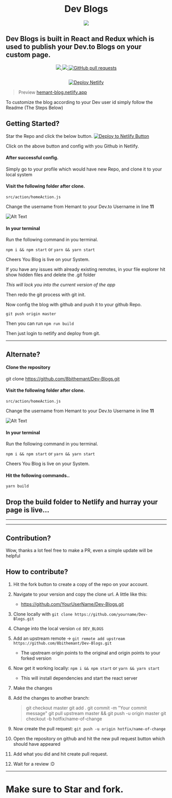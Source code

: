 <h1 align="center">Dev Blogs</h1>
<p align="center">
<img src="https://dev-to-uploads.s3.amazonaws.com/i/w352xfxy8kyc1micn5pz.png" />
   
   <p align="center">
   <h2> Dev Blogs is built in React and Redux which is used to publish your Dev.to Blogs on your custom page. </h2>
</p>
   </p>

<p align="center">
  <a href="https://app.netlify.com/sites/hemant-blog/deploys" target="_blank">
    <img src="https://api.netlify.com/api/v1/badges/c5b6a364-e4d6-4b81-a09b-628e39e84d5b/deploy-status"></img>
  </a>
  <a href="https://github.com/8bithemant/Dev-Blogs/issues">
    <img src="https://img.shields.io/github/issues/8bithemant/Dev-Blogs?style=flat-square"></img>
  </a>
   <a href="https://github.com/8bithemant/Dev-Blogs/pulls">
      <img alt="GitHub pull requests" src="https://img.shields.io/github/issues-pr/8bithemant/Dev-Blogs?style=flat-square" />
   </a>
</p>

<p align="center">
   <a aria-label="License" href="https://github.com/8bithemant/Dev-Blogs/license.md">
    <img alt="" src="https://img.shields.io/npm/l/next.svg?style=for-the-badge&labelColor=000000">
   </a>
  
  </p>
<p align="center">
<a href="https://app.netlify.com/start/deploy?repository=https://github.com/8bithemant/Dev-Blogs">
   <img alt="Deploy Netlify" src="https://www.netlify.com/img/deploy/button.svg"/>
   </a>
</p>

> Preview
> [hemant-blog.netlify.app](https://hemant-blog.netlify.app)

To customize the blog according to your Dev user id simply follow the Readme (The Steps Below)

## Getting Started?

Star the Repo and click the below button.
[![Deploy to Netlify Button](https://www.netlify.com/img/deploy/button.svg)](https://app.netlify.com/start/deploy?repository=https://github.com/8bithemant/Dev-Blogs)

Click on the above button and config with you Github in Netlify.

#### After successful config.

Simply go to your profile which would have new Repo, and clone it to your local system

#### Visit the following folder after clone.

`src/action/homeAction.js`

Change the username from Hemant to your Dev.to Username in line **11**

![Alt Text](https://dev-to-uploads.s3.amazonaws.com/i/qyiblhyu82371mnbavf9.png)

#### In your terminal

Run the following command in you terminal.

`npm i && npm start`
or
`yarn && yarn start`

Cheers You Blog is live on your System.

If you have any issues with already existing remotes, in your file explorer hit show
hidden files and delete the .git folder

_This will lock you into the current version of the app_

Then redo the git process with git init.

Now config the blog with github and push it to your github Repo.

`git push origin master`

Then you can run `npm run build`

Then just login to netlify and deploy from git.

---

## Alternate?

#### Clone the repository

git clone https://github.com/8bithemant/Dev-Blogs.git

#### Visit the following folder after clone.

`src/action/homeAction.js`

Change the username from Hemant to your Dev.to Username in line **11**

![Alt Text](https://dev-to-uploads.s3.amazonaws.com/i/qyiblhyu82371mnbavf9.png)

#### In your terminal

Run the following command in you terminal.

`npm i && npm start`
or
`yarn && yarn start`

Cheers You Blog is live on your System.

#### Hit the following commands..

`yarn build`

## Drop the build folder to Netlify and hurray your page is live...

---

---

## Contribution?

Wow, thanks a lot feel free to make a PR, even a simple update will be helpful

## How to contribute?

1. Hit the fork button to create a copy of the repo on your account.

2. Navigate to your version and copy the clone url. A little like this:

   - https://github.com/YourUserName/Dev-Blogs.git

3. Clone locally with `git clone https://github.com/yourname/Dev-Blogs.git`

4. Change into the local version `cd DEV_BLOGS`

5. Add an upstream remote -> `git remote add upstream https://github.com/8bithemant/Dev-Blogs.git`

   - The upstream origin points to the original and origin points to your forked version

6. Now get it working locally:
   `npm i && npm start`
   or
   `yarn && yarn start`

   - This will install dependencies and start the react server

7. Make the changes

8. Add the changes to another branch:

   > git checkout master
   > git add .
   > git commit -m "Your commit message"
   > git pull upstream master && git push -u origin master
   > git checkout -b hotfix/name-of-change

9. Now create the pull request: `git push -u origin hotfix/name-of-change`

10. Open the repository on github and hit the new pull request button which should have appeared

11. Add what you did and hit create pull request.

12. Wait for a review :D

---

# Make sure to Star and fork.
